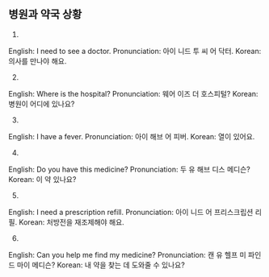 ## 병원과 약국 상황

1.
English: I need to see a doctor.
Pronunciation: 아이 니드 투 씨 어 닥터.
Korean: 의사를 만나야 해요.

2.
English: Where is the hospital?
Pronunciation: 웨어 이즈 더 호스피털?
Korean: 병원이 어디에 있나요?

3.
English: I have a fever.
Pronunciation: 아이 해브 어 피버.
Korean: 열이 있어요.

4.
English: Do you have this medicine?
Pronunciation: 두 유 해브 디스 메디슨?
Korean: 이 약 있나요?

5.
English: I need a prescription refill.
Pronunciation: 아이 니드 어 프리스크립션 리필.
Korean: 처방전을 재조제해야 해요.

6.
English: Can you help me find my medicine?
Pronunciation: 캔 유 헬프 미 파인드 마이 메디슨?
Korean: 내 약을 찾는 데 도와줄 수 있나요?